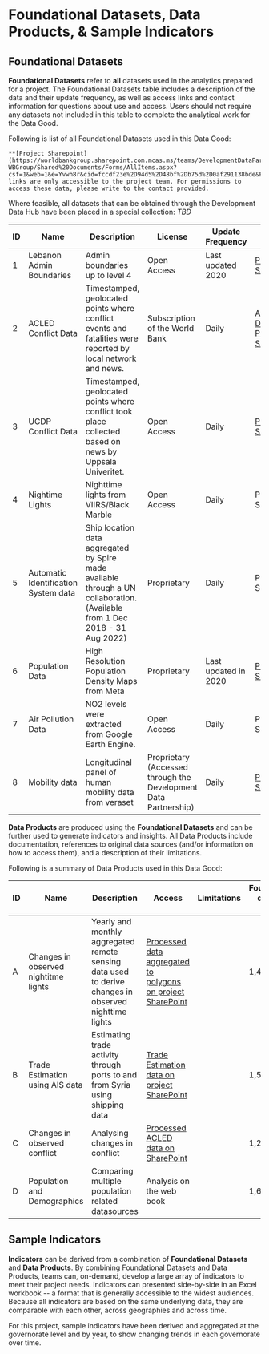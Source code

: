 # Foundational Datasets, Data Products, & Sample Indicators

## Foundational Datasets

**Foundational Datasets** refer to **all** datasets used in the analytics prepared for a project. The Foundational Datasets table includes a description of the data and their update frequency, as well as access links and contact information for questions about use and access. Users should not require any datasets not included in this table to complete the analytical work for the Data Good.

Following is list of all Foundational Datasets used in this Data Good:

```{note}
**[Project Sharepoint](https://worldbankgroup.sharepoint.com.mcas.ms/teams/DevelopmentDataPartnershipCommunity-WBGroup/Shared%20Documents/Forms/AllItems.aspx?csf=1&web=1&e=Yvwh8r&cid=fccdf23e%2D94d5%2D48bf%2Db75d%2D0af291138bde&FolderCTID=0x012000CFAB9FF0F938A64EBB297E7E16BDFCFD&id=%2Fteams%2FDevelopmentDataPartnershipCommunity%2DWBGroup%2FShared%20Documents%2FProjects%2FData%20Lab%2FLebanon%20Economic%20Analytics&viewid=80cdadb3%2D8bb3%2D47ae%2D8b18%2Dc1dd89c373c5)** links are only accessible to the project team. For permissions to access these data, please write to the contact provided.
```

Where feasible, all datasets that can be obtained through the Development Data Hub have been placed in a special collection: *TBD*

| ID  | Name                                 | Description                                                                                                                 | License                                                         | Update Frequency     | Access                                                                                                                                                                                                                                                                                                                                                                                                                                                                                                                               | Contact                                                              |
| --- | ------------------------------------ | --------------------------------------------------------------------------------------------------------------------------- | --------------------------------------------------------------- | -------------------- | ------------------------------------------------------------------------------------------------------------------------------------------------------------------------------------------------------------------------------------------------------------------------------------------------------------------------------------------------------------------------------------------------------------------------------------------------------------------------------------------------------------------------------------ | -------------------------------------------------------------------- |
| 1   | Lebanon Admin Boundaries             | Admin boundaries up to level 4                                                                                              | Open Access                                                     | Last updated 2020    | [Project SharePoint](https://worldbankgroup.sharepoint.com.mcas.ms/teams/DevelopmentDataPartnershipCommunity-WBGroup/Shared%20Documents/Forms/AllItems.aspx?csf=1&web=1&e=Yvwh8r&cid=fccdf23e%2D94d5%2D48bf%2Db75d%2D0af291138bde&FolderCTID=0x012000CFAB9FF0F938A64EBB297E7E16BDFCFD&id=%2Fteams%2FDevelopmentDataPartnershipCommunity%2DWBGroup%2FShared%20Documents%2FProjects%2FData%20Lab%2FLebanon%20Economic%20Analytics%2FData%2Fshapefiles&viewid=80cdadb3%2D8bb3%2D47ae%2D8b18%2Dc1dd89c373c5)                             | [Data Lab](mailto:datalab@worldbank.org)                             |
| 2   | ACLED Conflict Data                  | Timestamped, geolocated points where conflict events and fatalities were reported by local network and news.                | Subscription of the World Bank                                  | Daily                | [ACLED Data Tool](); [Project SharePoint](https://worldbankgroup.sharepoint.com.mcas.ms/teams/DevelopmentDataPartnershipCommunity-WBGroup/Shared%20Documents/Forms/AllItems.aspx?csf=1&web=1&e=Yvwh8r&cid=fccdf23e%2D94d5%2D48bf%2Db75d%2D0af291138bde&FolderCTID=0x012000CFAB9FF0F938A64EBB297E7E16BDFCFD&id=%2Fteams%2FDevelopmentDataPartnershipCommunity%2DWBGroup%2FShared%20Documents%2FProjects%2FData%20Lab%2FLebanon%20Economic%20Analytics%2FData%2Fconflicts%2Facled&viewid=80cdadb3%2D8bb3%2D47ae%2D8b18%2Dc1dd89c373c5) | [Sahiti Sarva](mailto:ssarva@worldbank.org), Data Lab                |
| 3   | UCDP Conflict Data                   | Timestamped, geolocated points where conflict took place collected based on news by Uppsala Univeritet.                     | Open Access                                                     | Daily                | [Project SharePoint](https://worldbankgroup.sharepoint.com.mcas.ms/teams/DevelopmentDataPartnershipCommunity-WBGroup/Shared%20Documents/Forms/AllItems.aspx?csf=1&web=1&e=Yvwh8r&cid=fccdf23e%2D94d5%2D48bf%2Db75d%2D0af291138bde&FolderCTID=0x012000CFAB9FF0F938A64EBB297E7E16BDFCFD&id=%2Fteams%2FDevelopmentDataPartnershipCommunity%2DWBGroup%2FShared%20Documents%2FProjects%2FData%20Lab%2FLebanon%20Economic%20Analytics%2FData%2Fconflicts%2Fucdp%2Dconflict%2Ddata&viewid=80cdadb3%2D8bb3%2D47ae%2D8b18%2Dc1dd89c373c5)     | [Holly Krambeck](mailto:hkrambeck@worldbank.org), Data Lab           |
| 4   | Nightime Lights                      | Nighttime lights from VIIRS/Black Marble                                                                                    | Open Access                                                     | Daily                | Project SharePoint                                                                                                                                                                                                                                                                                                                                                                                                                                                                                                                   | [Rob Marty](rmarty@worldbank.org), DIME                              |
| 5   | Automatic Identification System data | Ship location data aggregated by Spire made available through a UN collaboration. (Available from 1 Dec 2018 - 31 Aug 2022) | Proprietary                                                     | Daily                | Project SharePoint                                                                                                                                                                                                                                                                                                                                                                                                                                                                                                                   | [Andres Chamorro](mailto:achamorroelizond@worldbank.org), GOST       |
| 6   | Population Data                      | High Resolution Population Density Maps from Meta                                                                           | Proprietary                                                     | Last updated in 2020 | [Project SharePoint](https://worldbankgroup.sharepoint.com.mcas.ms/teams/DevelopmentDataPartnershipCommunity-WBGroup/Shared%20Documents/Forms/AllItems.aspx?csf=1&web=1&e=Yvwh8r&cid=fccdf23e%2D94d5%2D48bf%2Db75d%2D0af291138bde&FolderCTID=0x012000CFAB9FF0F938A64EBB297E7E16BDFCFD&id=%2Fteams%2FDevelopmentDataPartnershipCommunity%2DWBGroup%2FShared%20Documents%2FProjects%2FData%20Lab%2FLebanon%20Economic%20Analytics%2FData%2Fpopulation&viewid=80cdadb3%2D8bb3%2D47ae%2D8b18%2Dc1dd89c373c5)                             | [Sahiti Sarva](mailto:ssarva@worldbank.org), Data Lab                |
| 7   | Air Pollution Data                   | NO2 levels were extracted from Google Earth Engine.                                                                         | Open Access                                                     | Daily                | Project SharePoint                                                                                                                                                                                                                                                                                                                                                                                                                                                                                                                   | [Sahiti Sarva](mailto:ssarva@worldbank.org), Data Lab                |
| 8   | Mobility data                        | Longitudinal panel of human mobility data from veraset                                                                      | Proprietary (Accessed through the Development Data Partnership) | Daily                | [Project SharePoint](https://worldbankgroup.sharepoint.com.mcas.ms/teams/DevelopmentDataPartnershipCommunity-WBGroup/Shared%20Documents/Forms/AllItems.aspx?csf=1&web=1&e=Yvwh8r&cid=fccdf23e%2D94d5%2D48bf%2Db75d%2D0af291138bde&FolderCTID=0x012000CFAB9FF0F938A64EBB297E7E16BDFCFD&id=%2Fteams%2FDevelopmentDataPartnershipCommunity%2DWBGroup%2FShared%20Documents%2FProjects%2FData%20Lab%2FLebanon%20Economic%20Analytics%2FData%2Fpopulation%2Fveraset%2Dmovement&viewid=80cdadb3%2D8bb3%2D47ae%2D8b18%2Dc1dd89c373c5)        | [Gabriel Stefanini Vicente](mailto:gvicente@worldbank.org), Data Lab |

**Data Products** are produced using the **Foundational Datasets** and can be further used to generate indicators and insights. All Data Products include documentation, references to original data sources (and/or information on how to access them), and a description of their limitations.

Following is a summary of Data Products used in this Data Good:

| ID  | Name                                 | Description                                                                                             | Access                                                                                                                                                                                                                                                                                                                                                                                                                                                                                                                                                                                    | Limitations | Foundational datasets used |
| --- | ------------------------------------ | ------------------------------------------------------------------------------------------------------- | ----------------------------------------------------------------------------------------------------------------------------------------------------------------------------------------------------------------------------------------------------------------------------------------------------------------------------------------------------------------------------------------------------------------------------------------------------------------------------------------------------------------------------------------------------------------------------------------- | ----------- | -------------------------- |
| A   | Changes in observed nightitme lights | Yearly and monthly aggregated remote   sensing data used to derive changes in observed nighttime lights | [Processed data aggregated to polygons on project SharePoint](https://worldbankgroup.sharepoint.com.mcas.ms/teams/DevelopmentDataPartnershipCommunity-WBGroup/Shared%20Documents/Forms/AllItems.aspx?csf=1&web=1&e=Yvwh8r&cid=fccdf23e%2D94d5%2D48bf%2Db75d%2D0af291138bde&FolderCTID=0x012000CFAB9FF0F938A64EBB297E7E16BDFCFD&id=%2Fteams%2FDevelopmentDataPartnershipCommunity%2DWBGroup%2FShared%20Documents%2FProjects%2FData%20Lab%2FLebanon%20Economic%20Analytics%2FData%2Fnight%2Dtime%2Dlights%2Faggregated%2Dto%2Dpolygons&viewid=80cdadb3%2D8bb3%2D47ae%2D8b18%2Dc1dd89c373c5) |             | 1,4                        |
| B   | Trade Estimation using AIS data      | Estimating trade activity through ports to and from Syria using shipping data                           | [Trade Estimation data on project SharePoint](https://worldbankgroup.sharepoint.com.mcas.ms/teams/DevelopmentDataPartnershipCommunity-WBGroup/Shared%20Documents/Forms/AllItems.aspx?csf=1&web=1&e=Yvwh8r&cid=fccdf23e%2D94d5%2D48bf%2Db75d%2D0af291138bde&FolderCTID=0x012000CFAB9FF0F938A64EBB297E7E16BDFCFD&id=%2Fteams%2FDevelopmentDataPartnershipCommunity%2DWBGroup%2FShared%20Documents%2FProjects%2FData%20Lab%2FLebanon%20Economic%20Analytics%2FData%2Ftrade&viewid=80cdadb3%2D8bb3%2D47ae%2D8b18%2Dc1dd89c373c5)                                                              |             | 1,5                        |
| C   | Changes in observed conflict         | Analysing changes in conflict                                                                           | [Processed ACLED data on SharePoint](https://worldbankgroup.sharepoint.com.mcas.ms/teams/DevelopmentDataPartnershipCommunity-WBGroup/Shared%20Documents/Forms/AllItems.aspx?csf=1&web=1&e=Yvwh8r&cid=fccdf23e%2D94d5%2D48bf%2Db75d%2D0af291138bde&FolderCTID=0x012000CFAB9FF0F938A64EBB297E7E16BDFCFD&id=%2Fteams%2FDevelopmentDataPartnershipCommunity%2DWBGroup%2FShared%20Documents%2FProjects%2FData%20Lab%2FLebanon%20Economic%20Analytics%2FData%2Fconflicts%2Facled&viewid=80cdadb3%2D8bb3%2D47ae%2D8b18%2Dc1dd89c373c5)                                                           |             | 1,2,3                      |
| D   | Population and Demographics          | Comparing multiple population related datasources                                                       | Analysis on the web book                                                                                                                                                                                                                                                                                                                                                                                                                                                                                                                                                                  |             | 1,6,8                      |

## Sample Indicators

**Indicators** can be derived from a combination of **Foundational Datasets** and **Data Products**. By combining Foundational Datasets and Data Products, teams can, on-demand, develop a large array of indicators to meet their project needs. Indicators can presented side-by-side in an Excel workbook -- a format that is generally accessible to the widest audiences.  Because all indicators are based on the same underlying data, they are comparable with each other, across geographies and across time.

For this project, sample indicators have been derived and aggregated at the governorate level and by year, to show changing trends in each governorate over time. 
